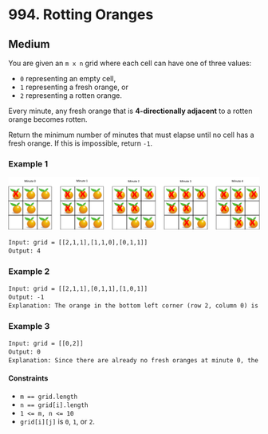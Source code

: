 # 994. Rotting Oranges

## Medium

You are given an `m x n` grid where each cell can have one of three values:

- `0` representing an empty cell,
- `1` representing a fresh orange, or
- `2` representing a rotten orange.

Every minute, any fresh orange that is **4-directionally adjacent** to a rotten orange becomes rotten.

Return the minimum number of minutes that must elapse until no cell has a fresh orange. If this is impossible, return `-1`.

### Example 1

![example-1](/994-Rotting-Oranges/oranges.png)

```txt
Input: grid = [[2,1,1],[1,1,0],[0,1,1]]
Output: 4
```

### Example 2

```txt
Input: grid = [[2,1,1],[0,1,1],[1,0,1]]
Output: -1
Explanation: The orange in the bottom left corner (row 2, column 0) is never rotten, because rotting only happens 4-directionally.
```

### Example 3

```txt
Input: grid = [[0,2]]
Output: 0
Explanation: Since there are already no fresh oranges at minute 0, the answer is just 0.
```

#### Constraints

- `m == grid.length`
- `n == grid[i].length`
- `1 <= m, n <= 10`
- `grid[i][j]` is `0`, `1`, or `2`.
